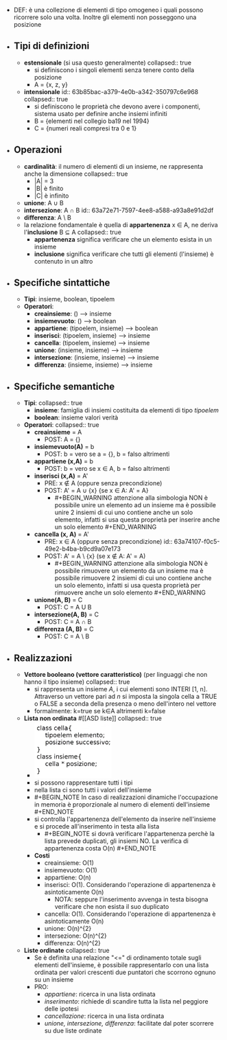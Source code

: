 - DEF: è una collezione di elementi di tipo omogeneo i quali possono ricorrere solo una volta. Inoltre gli elementi non posseggono una posizione
- ## Tipi di definizioni
	- **estensionale** (si usa questo generalmente)
	  collapsed:: true
		- si definiscono i singoli elementi senza tenere conto della posizione
		- A = {x, z, y}
	- **intensionale**
	  id:: 63b85bac-a379-4e0b-a342-350797c6e968
	  collapsed:: true
		- si definiscono le proprietà che devono avere i componenti, sistema usato per definire anche insiemi infiniti
		- B = {elementi nel collegio ba19 nel 1994}
		- C = {numeri reali compresi tra 0 e 1}
- ## Operazioni
	- **cardinalità**: il numero di elementi di un insieme, ne rappresenta anche la dimensione
	  collapsed:: true
		- |A| = 3
		- |B| è finito
		- |C| è infinito
	- **unione**: A ∪ B
	- **intersezione**: A ∩ B
	  id:: 63a72e71-7597-4ee8-a588-a93a8e91d2df
	- **differenza**: A \ B
	- la relazione fondamentale è quella di **appartenenza** x ∈ A, ne deriva l'**inclusione** B ⊆ A
	  collapsed:: true
		- **appartenenza** significa verificare che un elemento esista in un insieme
		- **inclusione** significa verificare che tutti gli elementi (l'insieme) è contenuto in un altro
- ## Specifiche sintattiche
	- **Tipi**: insieme, boolean, tipoelem
	- **Operatori**:
		- **creainsieme**: ()                                      --> insieme
		- **insiemevuoto**: ()                                    --> boolean
		- **appartiene**: (tipoelem, insieme)           --> boolean
		- **inserisci**: (tipoelem, insieme)                --> insieme
		- **cancella**: (tipoelem, insieme)                --> insieme
		- **unione**: (insieme, insieme)                    --> insieme
		- **intersezione**: (insieme, insieme)           --> insieme
		- **differenza**: (insieme, insieme)               --> insieme
- ## Specifiche semantiche
	- **Tipi**:
	  collapsed:: true
		- **insieme**: famiglia di insiemi costituita da elementi di tipo *tipoelem*
		- **boolean**: insieme valori verità
	- **Operatori**:
	  collapsed:: true
		- **creainsieme** = A
			- POST: A = {}
		- **insiemevuoto(A)** = b
			- POST: b = vero se a = {}, b = falso altrimenti
		- **appartiene (x,A)** = b
			- POST: b = vero se x ∈ A, b = falso altrimenti
		- **inserisci (x,A)** = A'
			- PRE: x ∉ A (oppure senza precondizione)
			- POST: A' = A ∪ {x}     {se x ∈ A: A' = A}
				- #+BEGIN_WARNING
				  attenzione alla simbologia
				  NON è possibile unire un elemento ad un insieme
				  ma è possibile unire 2 insiemi di cui uno contiene anche un solo elemento, infatti si usa questa proprietà per inserire anche un solo elemento
				  #+END_WARNING
		- **cancella (x, A)** = A'
			- PRE: x ∈ A     (oppure senza precondizione)
			  id:: 63a74107-f0c5-49e2-b4ba-b9cd9a07e173
			- POST: A' = A \ {x}      (se x ∉ A: A' = A)
				- #+BEGIN_WARNING
				  attenzione alla simbologia
				  NON è possibile rimuovere un elemento da un insieme
				  ma è possibile rimuovere 2 insiemi di cui uno contiene anche un solo elemento, infatti si usa questa proprietà per rimuovere anche un solo elemento
				  #+END_WARNING
		- **unione(A, B)** = C
			- POST: C = A U B
		- **intersezione(A, B)** = C
			- POST: C = A ∩ B
		- **differenza (A, B)** = C
			- POST: C = A \ B
- ## Realizzazioni
	- **Vettore booleano (vettore caratteristico)** (per linguaggi che non hanno il tipo insieme)
	  collapsed:: true
		- si rappresenta un insieme *A*, i cui elementi sono INTERI [1, n].  Attraverso un vettore pari ad *n* si imposta la singola cella a TRUE o FALSE a seconda della presenza o meno dell'intero nel vettore
		- formalmente: k=true se k∈A altrimenti k=false
	- **Lista non ordinata** #[[ASD liste]]
	  collapsed:: true
		- ![image.png](../assets/image_1672229327764_0.png)
		- si possono rappresentare tutti i tipi
		- nella lista ci sono tutti i valori dell'insieme
		- #+BEGIN_NOTE
		  In caso di realizzazioni dinamiche l'occupazione in memoria è proporzionale al numero di elementi dell'insieme
		  #+END_NOTE
		- si controlla l'appartenenza dell'elemento da inserire nell'insieme e si procede all'inserimento in testa alla lista
			- #+BEGIN_NOTE
			  si dovrà verificare l'appartenenza perchè la lista prevede duplicati, gli insiemi NO. La verifica di appartenenza costa O(n)
			  #+END_NOTE
		- **Costi**
			- creainsieme: O(1)
			- insiemevuoto: O(1)
			- appartiene: O(n)
			- inserisci: O(1). Considerando l'operazione di appartenenza è asintoticamente O(n)
				- NOTA: seppure l'inserimento avvenga in testa bisogna verificare che non esista il suo duplicato
			- cancella: O(1). Considerando l'operazione di appartenenza è asintoticamente O(n)
			- unione: O(n)^{2}
			- intersezione: O(n)^{2}
			- differenza: O(n)^{2}
	- **Liste ordinate**
	  collapsed:: true
		- Se è definita una relazione "<=" di ordinamento totale sugli elementi dell'insieme, è possibile rappresentarlo con una lista ordinata per valori crescenti due puntatori che scorrono ognuno su un insieme
		- PRO:
			- *appartiene*: ricerca in una lista ordinata
			- *inserimento*: richiede di scandire tutta la lista nel peggiore delle ipotesi
			- *cancellazione*: ricerca in una lista ordinata
			- *unione, intersezione, differenza*: facilitate dal poter scorrere su due liste ordinate